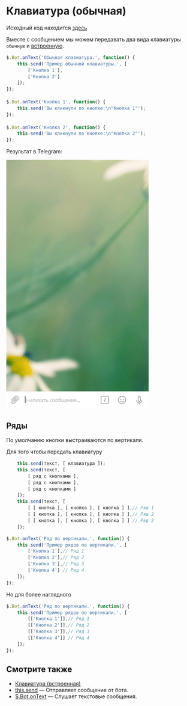 # Клавиатура (обычная)

Исходный код находится 
[здесь](https://github.com/classtype/app.init/tree/master/examples/bot.this.send)

Вместе с сообщением мы можем передавать два вида клавиатуры `обычную` и [встроенную](./bot.inlineKeyboard.md).

```js {highlight:[3, 4, 8, 12]}
$.Bot.onText('Обычная клавиатура.', function() {
    this.send('Пример обычной клавиатуры.', [
        ['Кнопка 1'],
        ['Кнопка 2']
    ]);
});

$.Bot.onText('Кнопка 1', function() {
    this.send('Вы кликнули по кнопке:\n"Кнопка 1"');
});

$.Bot.onText('Кнопка 2', function() {
    this.send('Вы кликнули по кнопке:\n"Кнопка 2"');
});
```

Результат в Telegram:

<span class="img">![](./img/bot.keyboard.gif)</span>



## Ряды

По умолчанию кнопки выстраиваются по вертикали.

Для того чтобы передать клавиатуру 

```js
    this.send(текст, [ клавиатура ]);
    this.send(текст, [
        [ ряд с кнопками ],
        [ ряд с кнопками ],
        [ ряд с кнопками ]
    ]);
    this.send(текст, [
        [ [ кнопка ], [ кнопка ], [ кнопка ] ],// Ряд 1
        [ [ кнопка ], [ кнопка ], [ кнопка ] ],// Ряд 2
        [ [ кнопка ], [ кнопка ], [ кнопка ] ] // Ряд 3
    ]);
```

```js
$.Bot.onText('Ряд по вертикали.', function() {
    this.send('Пример рядов по вертикали.', [
        ['Кнопка 1'],// Ряд 1
        ['Кнопка 2'],// Ряд 2
        ['Кнопка 3'],// Ряд 3
        ['Кнопка 4'] // Ряд 4
    ]);
});
```

Но для более наглядного 


```js
$.Bot.onText('Ряд по вертикали.', function() {
    this.send('Пример рядов по вертикали.', [
        [['Кнопка 1']],// Ряд 1
        [['Кнопка 2']],// Ряд 2
        [['Кнопка 3']],// Ряд 3
        [['Кнопка 4']] // Ряд 4
    ]);
});
```



## Смотрите также

- [Клавиатура (встроенная)](./bot.inlineKeyboard.md)
- [this.send](./bot.this.send.md) — Отправляет сообщение от бота.
- [$.Bot.onText](./bot.onText.md) — Слушает текстовые сообщения.
